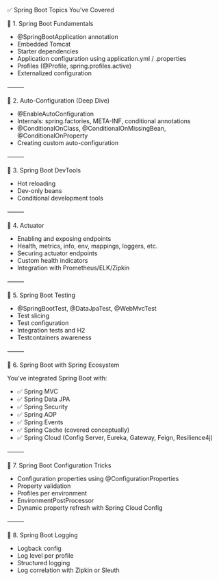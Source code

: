✅ Spring Boot Topics You’ve Covered

🔹 1. Spring Boot Fundamentals
* @SpringBootApplication annotation
* Embedded Tomcat
* Starter dependencies
* Application configuration using application.yml / .properties
* Profiles (@Profile, spring.profiles.active)
* Externalized configuration

⸻

🔹 2. Auto-Configuration (Deep Dive)
* @EnableAutoConfiguration
* Internals: spring.factories, META-INF, conditional annotations
* @ConditionalOnClass, @ConditionalOnMissingBean, @ConditionalOnProperty
* Creating custom auto-configuration

⸻

🔹 3. Spring Boot DevTools
* Hot reloading
* Dev-only beans
* Conditional development tools

⸻

🔹 4. Actuator
* Enabling and exposing endpoints
* Health, metrics, info, env, mappings, loggers, etc.
* Securing actuator endpoints
* Custom health indicators
* Integration with Prometheus/ELK/Zipkin

⸻

🔹 5. Spring Boot Testing
* @SpringBootTest, @DataJpaTest, @WebMvcTest
* Test slicing
* Test configuration
* Integration tests and H2
* Testcontainers awareness

⸻

🔹 6. Spring Boot with Spring Ecosystem

You’ve integrated Spring Boot with:
* ✅ Spring MVC
* ✅ Spring Data JPA
* ✅ Spring Security
* ✅ Spring AOP
* ✅ Spring Events
* ✅ Spring Cache (covered conceptually)
* ✅ Spring Cloud (Config Server, Eureka, Gateway, Feign, Resilience4j)

⸻

🔹 7. Spring Boot Configuration Tricks
* Configuration properties using @ConfigurationProperties
* Property validation
* Profiles per environment
* EnvironmentPostProcessor
* Dynamic property refresh with Spring Cloud Config

⸻

🔹 8. Spring Boot Logging
* Logback config
* Log level per profile
* Structured logging
* Log correlation with Zipkin or Sleuth
